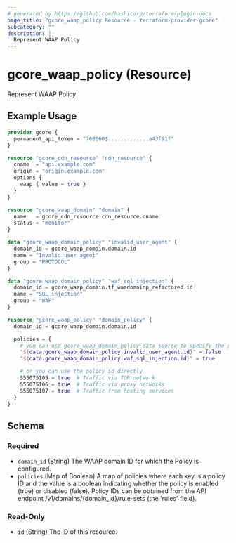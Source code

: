 ```yaml
---
# generated by https://github.com/hashicorp/terraform-plugin-docs
page_title: "gcore_waap_policy Resource - terraform-provider-gcore"
subcategory: ""
description: |-
  Represent WAAP Policy
---
```


# gcore_waap_policy (Resource)

Represent WAAP Policy

## Example Usage

```terraform
provider gcore {
  permanent_api_token = "768660$.............a43f91f"
}

resource "gcore_cdn_resource" "cdn_resource" {
  cname  = "api.example.com"
  origin = "origin.example.com"
  options {
    waap { value = true }
  }
}

resource "gcore_waap_domain" "domain" {
  name   = gcore_cdn_resource.cdn_resource.cname
  status = "monitor"
}

data "gcore_waap_domain_policy" "invalid_user_agent" {
  domain_id = gcore_waap_domain.domain.id
  name = "Invalid user agent"
  group = "PROTOCOL"
}

data "gcore_waap_domain_policy" "waf_sql_injection" {
  domain_id = gcore_waap_domain.tf_waadomainp_refactored.id
  name = "SQL injection"
  group = "WAF"
}

resource "gcore_waap_policy" "domain_policy" {
  domain_id = gcore_waap_domain.domain.id

  policies = {
    # you can use gcore_waap_domain_policy data source to specify the policy id
    "${data.gcore_waap_domain_policy.invalid_user_agent.id}" = false
    "${data.gcore_waap_domain_policy.waf_sql_injection.id}" = true

    # or you can use the policy id directly
    S55075105 = true  # Traffic via TOR network
    S55075106 = true  # Traffic via proxy networks
    S55075107 = true  # Traffic from hosting services
  }
}
```

<!-- schema generated by tfplugindocs -->
## Schema

### Required

- `domain_id` (String) The WAAP domain ID for which the Policy is configured.
- `policies` (Map of Boolean) A map of policies where each key is a policy ID and the value is a boolean indicating whether the policy is enabled (true) or disabled (false). Policy IDs can be obtained from the API endpoint /v1/domains/{domain_id}/rule-sets (the 'rules' field).

### Read-Only

- `id` (String) The ID of this resource.
